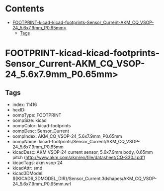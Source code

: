 



Contents
========

* [FOOTPRINT-kicad-kicad-footprints-Sensor_Current-AKM_CQ_VSOP-24_5.6x7.9mm_P0.65mm>](#footprint-kicad-kicad-footprints-sensor_current-akm_cq_vsop-24_56x79mm_p065mm)
	* [Tags](#tags)

# FOOTPRINT-kicad-kicad-footprints-Sensor_Current-AKM_CQ_VSOP-24_5.6x7.9mm_P0.65mm>

## Tags

- index: 11416
- hexID: 
- oompType: FOOTPRINT
- oompSize: kicad
- oompColor: kicad-footprints
- oompDesc: Sensor_Current
- oompIndex: AKM_CQ_VSOP-24_5.6x7.9mm_P0.65mm
- oompName: kicad-footprints/Sensor_Current/AKM_CQ_VSOP-24_5.6x7.9mm_P0.65mm
- kicadDesc: AKM VSOP-24 current sensor, 5.6x7.9mm body, 0.65mm pitch (http://www.akm.com/akm/en/file/datasheet/CQ-330J.pdf)
- kicadTags: akm vsop 24
- kicadAttr: smd
- kicad3DModel: ${KICAD6_3DMODEL_DIR}/Sensor_Current.3dshapes/AKM_CQ_VSOP-24_5.6x7.9mm_P0.65mm.wrl
